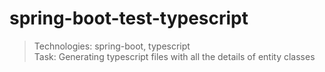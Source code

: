 # spring-boot-test-typescript
> Technologies: spring-boot, typescript <br/>
> Task: Generating typescript files with all the details of entity classes

